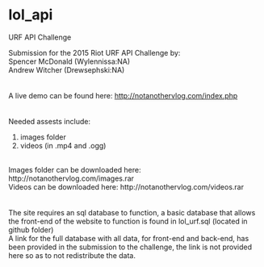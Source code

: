 # lol_api
URF API Challenge

Submission for the 2015 Riot URF API Challenge by:<br>
Spencer McDonald (Wylennissa:NA)<br>
Andrew Witcher (Drewsephski:NA)<br>
<br>
<br>
A live demo can be found here: http://notanothervlog.com/index.php
<br>
<br>
<br>
Needed assests include: <br>
1. images folder<br>
2. videos (in .mp4 and .ogg)<br>
<br>
Images folder can be downloaded here: http://notanothervlog.com/images.rar<br>
Videos can be downloaded here: http://notanothervlog.com/videos.rar<br>
<br>
<br>
The site requires an sql database to function, a basic database that allows the front-end of the website to function is found in lol_urf.sql (located in github folder)<br>
A link for the full database with all data, for front-end and back-end, has been provided in the submission to the challenge, the link is not provided here so as to not redistribute the data.  



